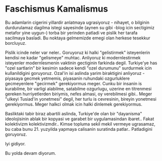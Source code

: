 # Faschismus Kamalismus

Bu adamlarin cigerini yillardir anlatmaya ugrasiyoruz - nihayet, o bilginin durdurulamaz dagilma istegi sayesinde (aynen su gibi -blog icin sectigimiz metafor yine uygun-) torba bir yerinden patladi ve pislik her tarafa sacilmaya basladi. Bu noktaya gelmemizde emegi olan herkese tesekkur borcluyuz.

Pislik icinde neler var neler.. Goruyoruz ki halki "gelistirmek" isteyenlerin kendisi ne kadar "gelismeye" muhtac. Anliyoruz ki modernlestirmek isteyenler modernlesmenin vaktinin gectiginin farkinda degil. Turkiye'ye has "ozel sartlarin" bir kesimin sadece kendi "ozel durumunu" surdurmek icin kullanildigini goruyoruz. Ozal'in isi aslinda yarim biraktigini anliyoruz - piyasaya gecmek yetmemis, piyasanin ruhundaki ozgurluklere gecmeyenlere "gecirmek" gerekiyormus meger. Cunku bir insanin is kurabilme, bir varligi alabilme, satabilme ozgurlugu, uzerine en titrenmesi gereken hurriyetlerden biriymis, nefes almasi, oy verebilmesi gibi.. Meger "ulkeyi Tusiad'in yonetmesi" degil, her turlu is cevresinin, bireyin yonetmesi gerekiyormus. Meger halkci olmak icin halki dinlemek gerekiyormus.

Basliktaki tabir biraz abartili aslinda, Turkiye'de olan bir "dayanisma" ideolojisinin ablak bir kopyasi ve garabet bir uygulamasindan ibaret.. Fakat kolektivizm kolektivizmdir.. Kimse topluma sekil mekil vermeye ugrasamaz, bu caba bunu 21. yuzyilda yapmaya calisanin suratinda patlar.. Patladigini goruyoruz.

Iyi gidiyor.

Bu yolda devam diyorum.

